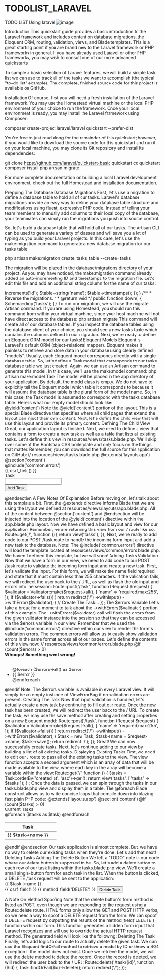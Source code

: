 # TODOLIST_LARAVEL
TODO LIST Using latavel
![image](https://user-images.githubusercontent.com/90900262/216786249-8817d7ca-082a-478a-a23c-fdb9816f861d.png)

Introduction
This quickstart guide provides a basic introduction to the Laravel framework and includes content on database migrations, the Eloquent ORM, routing, validation, views, and Blade templates. This is a great starting point if you are brand new to the Laravel framework or PHP frameworks in general. If you have already used Laravel or other PHP frameworks, you may wish to consult one of our more advanced quickstarts.

To sample a basic selection of Laravel features, we will build a simple task list we can use to track all of the tasks we want to accomplish (the typical "to-do list" example). The complete, finished source code for this project is available on GitHub.

Installation
Of course, first you will need a fresh installation of the Laravel framework. You may use the Homestead virtual machine or the local PHP environment of your choice to run the framework. Once your local environment is ready, you may install the Laravel framework using Composer:

composer create-project laravel/laravel quickstart --prefer-dist

You're free to just read along for the remainder of this quickstart; however, if you would like to download the source code for this quickstart and run it on your local machine, you may clone its Git repository and install its dependencies:

git clone https://github.com/laravel/quickstart-basic quickstart
cd quickstart
composer install
php artisan migrate

For more complete documentation on building a local Laravel development environment, check out the full Homestead and installation documentation.

Prepping The Database
Database Migrations
First, let's use a migration to define a database table to hold all of our tasks. Laravel's database migrations provide an easy way to define your database table structure and modifications using fluent, expressive PHP code. Instead of telling your team members to manually add columns to their local copy of the database, your teammates can simply run the migrations you push into source control.

So, let's build a database table that will hold all of our tasks. The Artisan CLI can be used to generate a variety of classes and will save you a lot of typing as you build your Laravel projects. In this case, let's use the make:migration command to generate a new database migration for our tasks table:

php artisan make:migration create_tasks_table --create=tasks

The migration will be placed in the database/migrations directory of your project. As you may have noticed, the make:migration command already added an auto-incrementing ID and timestamps to the migration file. Let's edit this file and add an additional string column for the name of our tasks:

<?php
 
use Illuminate\Database\Schema\Blueprint;
use Illuminate\Database\Migrations\Migration;
 
class CreateTasksTable extends Migration
{
    /**
     * Run the migrations.
     *
     * @return void
     */
    public function up()
    {
        Schema::create('tasks', function (Blueprint $table) {
            $table->increments('id');
            $table->string('name');
            $table->timestamps();
        });
    }
 
    /**
     * Reverse the migrations.
     *
     * @return void
     */
    public function down()
    {
        Schema::drop('tasks');
    }
}

To run our migration, we will use the migrate Artisan command. If you are using Homestead, you should run this command from within your virtual machine, since your host machine will not have direct access to the database: 

php artisan migrate

This command will create all of our database tables. If you inspect the database tables using the database client of your choice, you should see a new tasks table which contains the columns defined in our migration. Next, we're ready to define an Eloquent ORM model for our tasks!

Eloquent Models
Eloquent is Laravel's default ORM (object-relational mapper). Eloquent makes it painless to retrieve and store data in your database using clearly defined "models". Usually, each Eloquent model corresponds directly with a single database table.

So, let's define a Task model that corresponds to our tasks database table we just created. Again, we can use an Artisan command to generate this model. In this case, we'll use the make:model command:

php artisan make:model Task

The model will be placed in the app directory of your application. By default, the model class is empty. We do not have to explicitly tell the Eloquent model which table it corresponds to because it will assume the database table is the plural form of the model name. So, in this case, the Task model is assumed to correspond with the tasks database table. Here is what our empty model should look like:

<?php
 
namespace App;
 
use Illuminate\Database\Eloquent\Model;
 
class Task extends Model
{
    //
}

We'll learn more about how to use Eloquent models as we add routes to our application. Of course, feel free to consult the complete Eloquent documentation for more information.

Routing
Stubbing The Routes
Next, we're ready to add a few routes to our application. Routes are used to point URLs to controllers or anonymous functions that should be executed when a user accesses a given page. By default, all Laravel routes are defined in the app/Http/routes.php file that is included in every new project.

For this application, we know we will need at least three routes: a route to display a list of all of our tasks, a route to add new tasks, and a route to delete existing tasks. So, let's stub all of these routes in the app/Http/routes.php file:

<?php
 
use App\Task;
use Illuminate\Http\Request;
 
/**
 * Display All Tasks
 */
Route::get('/', function () {
    //
});
 
/**
 * Add A New Task
 */
Route::post('/task', function (Request $request) {
    //
});
 
/**
 * Delete An Existing Task
 */
Route::delete('/task/{id}', function ($id) {
    //
});

Displaying A View
Next, let's fill out our / route. From this route, we want to render an HTML template that contains a form to add new tasks, as well as a list of all current tasks.

In Laravel, all HTML templates are stored in the resources/views directory, and we can use the view helper to return one of these templates from our route:

Route::get('/', function () {
    return view('tasks');
});

Of course, we need to actually define this view, so let's do that now!

Building Layouts & Views
This application only has a single view which contains a form for adding new tasks as well as a listing of all current tasks. To help you visualize the view, here is a screenshot of the finished application with basic Bootstrap CSS styling applied:

Application Image

Defining The Layout
Almost all web applications share the same layout across pages. For example, this application has a top navigation bar that would be typically present on every page (if we had more than one). Laravel makes it easy to share these common features across every page using Blade layouts.

As we discussed earlier, all Laravel views are stored in resources/views. So, let's define a new layout view in resources/views/layouts/app.blade.php. The .blade.php extension instructs the framework to use the Blade templating engine to render the view. Of course, you may use plain PHP templates with Laravel. However, Blade provides convenient short-cuts for writing cleaner, terse templates.

Our app.blade.php view should look like the following:

// resources/views/layouts/app.blade.php
 
<!DOCTYPE html>
<html lang="en">
    <head>
        <title>Laravel Quickstart - Basic</title>
 
        <!-- CSS And JavaScript -->
    </head>
 
    <body>
        <div class="container">
            <nav class="navbar navbar-default">
                <!-- Navbar Contents -->
            </nav>
        </div>
 
        @yield('content')
    </body>
</html>

Note the @yield('content') portion of the layout. This is a special Blade directive that specifies where all child pages that extend the layout can inject their own content. Next, let's define the child view that will use this layout and provide its primary content.

Defining The Child View
Great, our application layout is finished. Next, we need to define a view that contains a form to create a new task as well as a table that lists all existing tasks. Let's define this view in resources/views/tasks.blade.php.

We'll skip over some of the Bootstrap CSS boilerplate and only focus on the things that matter. Remember, you can download the full source for this application on GitHub:

// resources/views/tasks.blade.php
 
@extends('layouts.app')
 
@section('content')
 
    <!-- Bootstrap Boilerplate... -->
 
    <div class="panel-body">
        <!-- Display Validation Errors -->
        @include('common.errors')
 
        <!-- New Task Form -->
        <form action="/task" method="POST" class="form-horizontal">
            {{ csrf_field() }}
 
            <!-- Task Name -->
            <div class="form-group">
                <label for="task" class="col-sm-3 control-label">Task</label>
 
                <div class="col-sm-6">
                    <input type="text" name="name" id="task-name" class="form-control">
                </div>
            </div>
 
            <!-- Add Task Button -->
            <div class="form-group">
                <div class="col-sm-offset-3 col-sm-6">
                    <button type="submit" class="btn btn-default">
                        <i class="fa fa-plus"></i> Add Task
                    </button> 
                </div>
            </div>
        </form>
    </div>
 
    <!-- TODO: Current Tasks -->
@endsection

A Few Notes Of Explanation
Before moving on, let's talk about this template a bit. First, the @extends directive informs Blade that we are using the layout we defined at resources/views/layouts/app.blade.php. All of the content between @section('content') and @endsection will be injected into the location of the @yield('content') directive within the app.blade.php layout.

Now we have defined a basic layout and view for our application. Remember, we are returning this view from our / route like so:

Route::get('/', function () {
    return view('tasks');
});

Next, we're ready to add code to our POST /task route to handle the incoming form input and add a new task to the database.

Note: The @include('common.errors') directive will load the template located at resources/views/common/errors.blade.php. We haven't defined this template, but we will soon!

Adding Tasks
Validation
Now that we have a form in our view, we need to add code to our POST /task route to validate the incoming form input and create a new task. First, let's validate the input.

For this form, we will make the name field required and state that it must contain less than 255 characters. If the validation fails, we will redirect the user back to the / URL, as well as flash the old input and errors into the session:

Route::post('/task', function (Request $request) {
    $validator = Validator::make($request->all(), [
        'name' => 'required|max:255',
    ]);
 
    if ($validator->fails()) {
        return redirect('/')
            ->withInput()
            ->withErrors($validator);
    }
 
    // Create The Task...
});

The $errors Variable
Let's take a break for a moment to talk about the ->withErrors($validator) portion of this example. The ->withErrors($validator) call will flash the errors from the given validator instance into the session so that they can be accessed via the $errors variable in our view.

Remember that we used the @include('common.errors') directive within our view to render the form's validation errors. The common.errors will allow us to easily show validation errors in the same format across all of our pages. Let's define the contents of this view now:

// resources/views/common/errors.blade.php
 
@if (count($errors) > 0)
    <!-- Form Error List -->
    <div class="alert alert-danger">
        <strong>Whoops! Something went wrong!</strong>
 
        <br><br>
 
        <ul>
            @foreach ($errors->all() as $error)
                <li>{{ $error }}</li>
            @endforeach
        </ul>
    </div>
@endif

Note: The $errors variable is available in every Laravel view. It will simply be an empty instance of ViewErrorBag if no validation errors are present.

Creating The Task
Now that input validation is handled, let's actually create a new task by continuing to fill out our route. Once the new task has been created, we will redirect the user back to the / URL. To create the task, we may use the save method after creating and setting properties on a new Eloquent model:

Route::post('/task', function (Request $request) {
    $validator = Validator::make($request->all(), [
        'name' => 'required|max:255',
    ]);
 
    if ($validator->fails()) {
        return redirect('/')
            ->withInput()
            ->withErrors($validator);
    }
 
    $task = new Task;
    $task->name = $request->name;
    $task->save();
 
    return redirect('/');
});

Great! We can now successfully create tasks. Next, let's continue adding to our view by building a list of all existing tasks.

Displaying Existing Tasks
First, we need to edit our / route to pass all of the existing tasks to the view. The view function accepts a second argument which is an array of data that will be made available to the view, where each key in the array will become a variable within the view:

Route::get('/', function () {
    $tasks = Task::orderBy('created_at', 'asc')->get();
 
    return view('tasks', [
        'tasks' => $tasks
    ]);
});

Once the data is passed, we can spin through the tasks in our tasks.blade.php view and display them in a table. The @foreach Blade construct allows us to write concise loops that compile down into blazing fast plain PHP code:

@extends('layouts.app')
 
@section('content')
    <!-- Create Task Form... -->
 
    <!-- Current Tasks -->
    @if (count($tasks) > 0)
        <div class="panel panel-default">
            <div class="panel-heading">
                Current Tasks
            </div>
 
            <div class="panel-body">
                <table class="table table-striped task-table">
 
                    <!-- Table Headings -->
                    <thead>
                        <th>Task</th>
                        <th>&nbsp;</th>
                    </thead>
 
                    <!-- Table Body -->
                    <tbody>
                        @foreach ($tasks as $task)
                            <tr>
                                <!-- Task Name -->
                                <td class="table-text">
                                    <div>{{ $task->name }}</div>
                                </td>
 
                                <td>
                                    <!-- TODO: Delete Button -->
                                </td>
                            </tr>
                        @endforeach
                    </tbody>
                </table>
            </div>
        </div>
    @endif
@endsection

Our task application is almost complete. But, we have no way to delete our existing tasks when they're done. Let's add that next!

Deleting Tasks
Adding The Delete Button
We left a "TODO" note in our code where our delete button is supposed to be. So, let's add a delete button to each row of our task listing within the tasks.blade.php view. We'll create a small single-button form for each task in the list. When the button is clicked, a DELETE /task request will be sent to the application:

<tr>
    <!-- Task Name -->
    <td class="table-text">
        <div>{{ $task->name }}</div>
    </td>
 
    <!-- Delete Button -->
    <td>
        <form action="/task/{{ $task->id }}" method="POST">
            {{ csrf_field() }}
            {{ method_field('DELETE') }}
 
            <button>Delete Task</button>
        </form>
    </td>
</tr>

A Note On Method Spoofing
Note that the delete button's form method is listed as POST, even though we are responding to the request using a Route::delete route. HTML forms only allow the GET and POST HTTP verbs, so we need a way to spoof a DELETE request from the form.

We can spoof a DELETE request by outputting the results of the method_field('DELETE') function within our form. This function generates a hidden form input that Laravel recognizes and will use to override the actual HTTP request method. The generated field will look like the following:

<input type="hidden" name="_method" value="DELETE">

Deleting The Task
Finally, let's add logic to our route to actually delete the given task. We can use the Eloquent findOrFail method to retrieve a model by ID or throw a 404 exception if the model does not exist. Once we retrieve the model, we will use the delete method to delete the record. Once the record is deleted, we will redirect the user back to the / URL:

Route::delete('/task/{id}', function ($id) {
    Task::findOrFail($id)->delete();
 
    return redirect('/');
});
